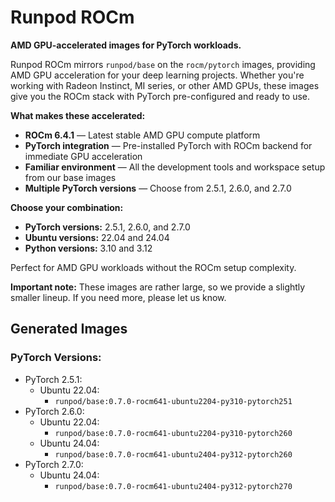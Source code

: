 <h1>Runpod ROCm</h1>

**AMD GPU-accelerated images for PyTorch workloads.**

Runpod ROCm mirrors `runpod/base` on the `rocm/pytorch` images, providing AMD GPU acceleration for your deep learning projects. Whether you're working with Radeon Instinct, MI series, or other AMD GPUs, these images give you the ROCm stack with PyTorch pre-configured and ready to use.

**What makes these accelerated:**
- **ROCm 6.4.1** — Latest stable AMD GPU compute platform
- **PyTorch integration** — Pre-installed PyTorch with ROCm backend for immediate GPU acceleration
- **Familiar environment** — All the development tools and workspace setup from our base images
- **Multiple PyTorch versions** — Choose from 2.5.1, 2.6.0, and 2.7.0

**Choose your combination:**
- **PyTorch versions:** 2.5.1, 2.6.0, and 2.7.0
- **Ubuntu versions:** 22.04 and 24.04
- **Python versions:** 3.10 and 3.12

Perfect for AMD GPU workloads without the ROCm setup complexity.

**Important note:** These images are rather large, so we provide a slightly smaller lineup. If you need more, please let us know.

## Generated Images

<div class="base-images">

### PyTorch Versions:
- PyTorch 2.5.1:
    - Ubuntu 22.04:
        - `runpod/base:0.7.0-rocm641-ubuntu2204-py310-pytorch251`
- PyTorch 2.6.0:
    - Ubuntu 22.04:
        - `runpod/base:0.7.0-rocm641-ubuntu2204-py310-pytorch260`
    - Ubuntu 24.04:
        - `runpod/base:0.7.0-rocm641-ubuntu2404-py312-pytorch260`
- PyTorch 2.7.0:
    - Ubuntu 24.04:
        - `runpod/base:0.7.0-rocm641-ubuntu2404-py312-pytorch270`
</div>